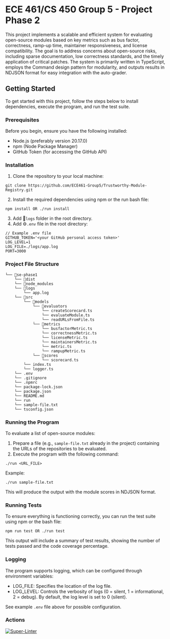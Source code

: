 # ECE 461/CS 450 Group 5 - Project Phase 2

This project implements a scalable and efficient system for evaluating open-source modules based on key metrics such as bus factor, correctness, ramp-up time, maintainer responsiveness, and license compatibility.
The goal is to address concerns about open-source risks, including sparse documentation, low correctness standards, and the timely application of critical patches. The system is primarily written in TypeScript, employs the Command design pattern for modularity, and outputs results in NDJSON format for easy integration with the auto-grader.

## Getting Started

To get started with this project, follow the steps below to install dependencies, execute the program, and run the test suite.

### Prerequisites

Before you begin, ensure you have the following installed:

- Node.js (preferably version 20.17.0)
- npm (Node Package Manager)
- GitHub Token (for accessing the GitHub API)

### Installation

1. Clone the repository to your local machine:

```plaintext
git clone https://github.com/ECE461-Group5/Trustworthy-Module-Registry.git
```

2. Install the required dependencies using npm or the run bash file:

```plaintext
npm install OR ./run install
```

3. Add 📁`logs` folder in the root directory.
4. Add ⚙️`.env` file in the root directory:

```plaintext
// Example .env file
GITHUB_TOKEN='<your GitHub personal access token>'
LOG_LEVEL=1
LOG_FILE=./logs/app.log
PORT=3000
```

### Project File Structure

```plaintext
└── 📁se-phase1
    └── 📁dist
    └── 📁node_modules
    └── 📁logs
        └── app.log
    └── 📁src
        └── 📁models
            └── 📁evaluators
                └── createScorecard.ts
                └── evaluateModule.ts
                └── readURLsFromFile.ts
            └── 📁metrics
                └── busfactorMetric.ts
                └── correctnessMetric.ts
                └── licenseMetric.ts
                └── maintainersMetric.ts
                └── metric.ts
                └── rampupMetric.ts
            └── 📁scores
                └── scorecard.ts
        └── index.ts
        └── logger.ts
    └── .env
    └── .gitignore
    └── .npmrc
    └── package-lock.json
    └── package.json
    └── README.md
    └── run
    └── sample-file.txt
    └── tsconfig.json
```

### Running the Program

To evaluate a list of open-source modules:

1. Prepare a file (e.g., `sample-file.txt` already in the project) containing the URLs of the repositories to be evaluated.
2. Execute the program with the following command:

```plaintext
./run <URL_FILE>
```

Example:

```plaintext
./run sample-file.txt
```

This will produce the output with the module scores in NDJSON format.

### Running Tests

To ensure everything is functioning correctly, you can run the test suite using npm or the bash file:

```plaintext
npm run test OR ./run test
```

This output will include a summary of test results, showing the number of tests passed and the code coverage percentage.

### Logging

The program supports logging, which can be configured through environment variables:

- LOG_FILE: Specifies the location of the log file.
- LOG_LEVEL: Controls the verbosity of logs (0 = silent, 1 = informational, 2 = debug). By default, the log level is set to 0 (silent).

See example `.env` file above for possible configuration.

### Actions

[![Super-Linter](https://github.com/<OWNER>/<REPOSITORY>/actions/workflows/<WORKFLOW_FILE_NAME>/badge.svg)](https://github.com/marketplace/actions/super-linter)

